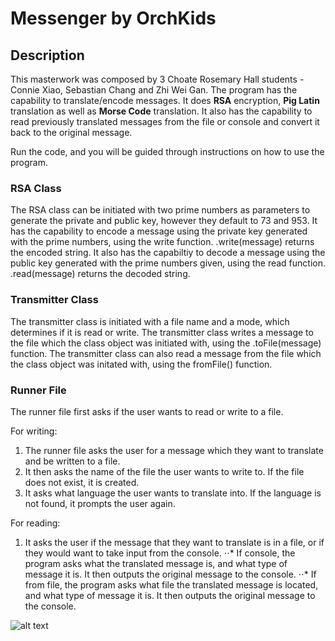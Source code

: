 # Messenger by OrchKids

## Description
This masterwork was composed by 3 Choate Rosemary Hall students - Connie Xiao, Sebastian Chang and Zhi Wei Gan. 
The program has the capability to translate/encode messages. It does **RSA** encryption, **Pig Latin** translation as well as **Morse Code** translation.
It also has the capability to read previously translated messages from the file or console and convert it back to the original message.

Run the code, and you will be guided through instructions on how to use the program.

### RSA Class
The RSA class can be initiated with two prime numbers as parameters to generate the private and public key, however they default to 73 and 953.
It has the capability to encode a message using the private key generated with the prime numbers, using the write function. .write(message) returns the encoded string.
It also has the capabiltiy to decode a message using the public key generated with the prime numbers given, using the read function. .read(message) returns the decoded string.

### Transmitter Class
The transmitter class is initiated with a file name and a mode, which determines if it is read or write.
The transmitter class writes a message to the file which the class object was initiated with, using the .toFile(message) function.
The transmitter class can also read a message from the file which the class object was initated with, using the fromFile() function.

### Runner File
The runner file first asks if the user wants to read or write to a file.

For writing:
1. The runner file asks the user for a message which they want to translate and be written to a file.
2. It then asks the name of the file the user wants to write to. If the file does not exist, it is created.
3. It asks what language the user wants to translate into. If the language is not found, it prompts the user again. 

For reading:
1. It asks the user if the message that they want to translate is in a file, or if they would want to take input from the console.
⋅⋅* If console, the program asks what the translated message is, and what type of message it is. It then outputs the original message to the console.
⋅⋅* If from file, the program asks what file the translated message is located, and what type of message it is. It then outputs the original message to the console.

![alt text](https://www.universal-translation-services.com/wp-content/uploads/2016/10/translator-250x250.png "IMAGE")
